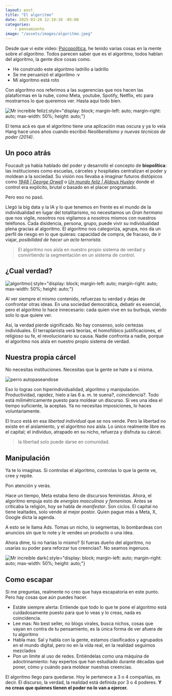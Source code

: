 ```yaml
---
layout: post
title: "El algoritmo"
date: 2025-03-28 12:10:18 -05:00
categories: 
    - pensamiento
image: "/assets/images/algoritmo.jpeg"
---
```


Desde que vi este video: [Psicopolítica](https://www.youtube.com/watch?v=kuwFcvUa6-A), he tenido varias cosas en la mente sobre *el algoritmo*. Todos parecen saber que es el algoritmo, todos hablan del algoritmo, la gente dice cosas como.

 * He construido este algoritmo ladrillo a ladrillo
 * Se me peruanizó el algoritmo :v
 * Mi algoritmo está roto

Con algoritmo nos referimos a las sugerencias que nos hacen las plataformas en la nube, como Meta, youtube, Spotify, Netflix, etc para mostrarnos lo que queremos ver. Hasta aquí todo bien.

![Mr increible feliz](../assets/img/increible.jpg){:style="display: block; margin-left: auto; margin-right: auto; max-width: 50%; height: auto;"}

El tema acá es que el algoritmo tiene una aplicación mas oscura y ya lo veía Hang hace unos años cuando escribió *Neoliberalismo y nuevas técnicas de poder (2014)*.

## Un poco atrás
Foucault ya había hablado del poder y desarrolló el concepto de **biopolítica**: las instituciones como escuelas, cárceles y hospitales centralizan el poder y moldean a la sociedad. Su visión nos llevaba a imaginar futuros distópicos como *[1948 | George Orwell](https://es.wikipedia.org/wiki/1984_(novela))* o *[Un mundo feliz | Aldous Huxley](https://es.wikipedia.org/wiki/Un_mundo_feliz)* donde el control era explícito, brutal o basado en el placer programado.

Pero eso no pasó.

Llegó la big data y la IA y lo que tenemos en frente es el mundo de la individualidad en lugar del totalitarismo, no necesitamos un *Gran hermano* que nos vigile, nosotros nos vigilamos a nosotros mismos con nuestros teléfonos. Cada disidencia, persona, grupo, puede vivir su individualidad plena gracias al algoritmo. El algoritmo nos categoriza, agrupa, nos da un perfil de riesgo en lo que quieras: capacidad de compra, de fracaso, de ir viajar, *posibilidad de hacer un acto terrorista*.

> El algoritmo nos aísla en nuestro propio sistema de verdad y convirtiendo la segmentación en un sistema de control.

## ¿Cual verdad?
![algoritmo](../assets/img/algoritmo.jpg){:style="display: block; margin-left: auto; margin-right: auto; max-width: 50%; height: auto;"}

Al ver siempre el mismo contenido, refuerzas tu verdad y dejas de confrontar otras ideas. En una sociedad democrática, debatir es esencial, pero el algoritmo lo hace innecesario: cada quien vive en su burbuja, viendo solo lo que quiere ver.

Así, la verdad pierde significado. No hay consenso, solo certezas individuales. El terraplanista verá teorías, el homofóbico justificaciones, el religioso su fe, el revolucionario su causa. Nadie confronta a nadie, porque el algoritmo nos aísla en nuestro propio sistema de verdad.

## Nuestra propia cárcel

No necesitas instituciones. Necesitas que la gente se hate a si misma.

![perro autopaseandose](../assets/img/perro.jpg)

Eso lo logras con hiperindividualidad, algoritmo y manipulación. Productividad, rapidez, hielo a las 6 a. m. te suena?, coincidencia?. Todo está milimétricamente puesto para moldear un discurso. Si ves una idea el tiempo suficiente, la aceptas. Ya no necesitas imposiciones, lo haces voluntariamente.

El truco está en esa *libertad individual* que se nos vende. Pero la libertad no existe en el aislamiento, y el algoritmo nos aísla. Lo único realmente libre es el capital; el individuo, atrapado en su nicho, refuerza y disfruta su cárcel.

> la libertad solo puede darse en comunidad.

## Manipulación
Ya te lo imaginas. Si controlas el algoritmo, controlas lo que la gente ve, cree y repite.

Pon atención y verás.

Hace un tiempo, Meta estaba lleno de discursos feministas. Ahora, el algoritmo empuja esto de *energías masculinas y femeninas*. Antes se criticaba la religión, hoy se habla de *manifestar*. Son ciclos. El capital no tiene lealtades, solo vende al mejor postor. Quien pague más a Meta, X, Google dicta la agenda.

A esto se le llama Ads. Tomas un nicho, lo segmentas, lo bombardeas con anuncios sin que lo note y le vendes un producto o una idea.

Ahora dime, tú no harías lo mismo? Si fueras dueño del algoritmo, no usarías su poder para reforzar tus creencias?. No seamos ingenuos.

![Mr increible dark](../assets/img/increibledark.png){:style="display: block; margin-left: auto; margin-right: auto; max-width: 50%; height: auto;"}


## Como escapar
Si me preguntas, realmente no creo que haya escapatoria en este punto. Pero hay cosas que aún puedes hacer.

 * Estáte siempre alerta: Entiende que todo lo que te pone el algoritmo está cuidadosamente puesto para que lo veas y lo creas, nada es coincidencia.
 * Lee mas: No best seller, no blogs virales, busca nichos, cosas que vayan en contra de tu pensamiento, es la única forma de ver afuera de tu algoritmo
 * Habla mas: Sal y habla con la gente, estamos clasificados y agrupados en el mundo digital, pero no en la vida real, en la realidad seguimos mezclados
 * Pon un límite al uso de redes. Entiéndelas como una máquina de adoctrinamiento: hay expertos que han estudiado durante décadas qué poner, cómo y cuándo para moldear nuestras creencias.
 
El algoritmo llego para quedarse. Hoy le pertenece a 3 o 4 compañías, es decir. El discurso, la verdad, la realidad está definida por 3 o 4 poderes. **Y no creas que quienes tienen el poder no lo van a ejercer.**
